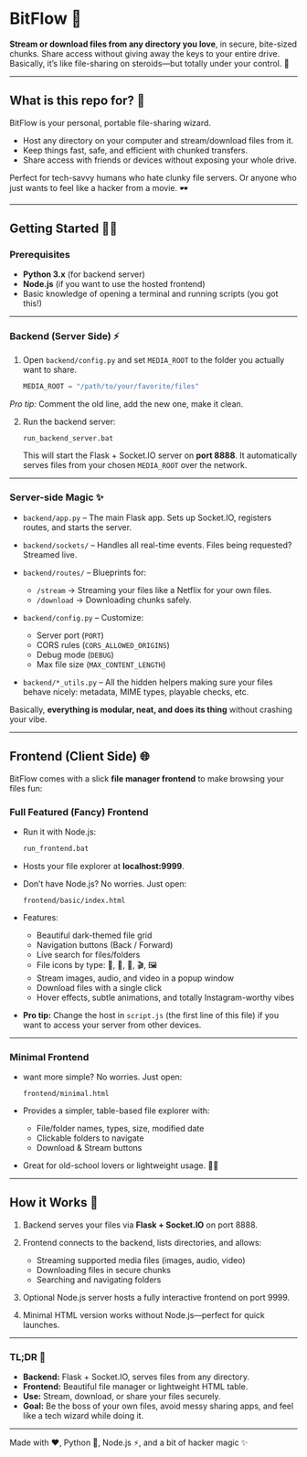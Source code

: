 # BitFlow 🚀

**Stream or download files from any directory you love**, in secure, bite-sized chunks. Share access without giving away the keys to your entire drive. Basically, it’s like file-sharing on steroids—but totally under your control. 💪

---

## What is this repo for? 🤔

BitFlow is your personal, portable file-sharing wizard.  
- Host any directory on your computer and stream/download files from it.  
- Keep things fast, safe, and efficient with chunked transfers.  
- Share access with friends or devices without exposing your whole drive.  

Perfect for tech-savvy humans who hate clunky file servers. Or anyone who just wants to feel like a hacker from a movie. 🕶️

---

## Getting Started 🏃‍♂️

### Prerequisites
- **Python 3.x** (for backend server)
- **Node.js** (if you want to use the hosted frontend)
- Basic knowledge of opening a terminal and running scripts (you got this!)

---

### Backend (Server Side) ⚡

1. Open `backend/config.py` and set `MEDIA_ROOT` to the folder you actually want to share.  
   ```python
   MEDIA_ROOT = "/path/to/your/favorite/files"
*Pro tip:* Comment the old line, add the new one, make it clean.

2. Run the backend server:

   ```bash
   run_backend_server.bat
   ```

   This will start the Flask + Socket.IO server on **port 8888**.
   It automatically serves files from your chosen `MEDIA_ROOT` over the network.

---

### Server-side Magic ✨

* `backend/app.py` – The main Flask app. Sets up Socket.IO, registers routes, and starts the server.

* `backend/sockets/` – Handles all real-time events. Files being requested? Streamed live.

* `backend/routes/` – Blueprints for:

  * `/stream` → Streaming your files like a Netflix for your own files.
  * `/download` → Downloading chunks safely.

* `backend/config.py` – Customize:

  * Server port (`PORT`)
  * CORS rules (`CORS_ALLOWED_ORIGINS`)
  * Debug mode (`DEBUG`)
  * Max file size (`MAX_CONTENT_LENGTH`)

* `backend/*_utils.py` – All the hidden helpers making sure your files behave nicely: metadata, MIME types, playable checks, etc.

Basically, **everything is modular, neat, and does its thing** without crashing your vibe.

---

## Frontend (Client Side) 🌐

BitFlow comes with a slick **file manager frontend** to make browsing your files fun:

### Full Featured (Fancy) Frontend

* Run it with Node.js:

  ```bash
  run_frontend.bat
  ```

* Hosts your file explorer at **localhost:9999**.

* Don’t have Node.js? No worries. Just open:

  ```
  frontend/basic/index.html
  ```

* Features:

  * Beautiful dark-themed file grid
  * Navigation buttons (Back / Forward)
  * Live search for files/folders
  * File icons by type: 📁, 📄, 🎵, 🎬, 🖼️
  * Stream images, audio, and video in a popup window
  * Download files with a single click
  * Hover effects, subtle animations, and totally Instagram-worthy vibes

* **Pro tip:** Change the host in `script.js` (the first line of this file) if you want to access your server from other devices.

---

### Minimal Frontend

* want more simple? No worries. Just open:

  ```
  frontend/minimal.html
  ```

* Provides a simpler, table-based file explorer with:

  * File/folder names, types, size, modified date
  * Clickable folders to navigate
  * Download & Stream buttons

* Great for old-school lovers or lightweight usage. 🧑‍💻

---

## How it Works 🎩

1. Backend serves your files via **Flask + Socket.IO** on port 8888.
2. Frontend connects to the backend, lists directories, and allows:

   * Streaming supported media files (images, audio, video)
   * Downloading files in secure chunks
   * Searching and navigating folders
3. Optional Node.js server hosts a fully interactive frontend on port 9999.
4. Minimal HTML version works without Node.js—perfect for quick launches.

---

### TL;DR 📝

* **Backend:** Flask + Socket.IO, serves files from any directory.
* **Frontend:** Beautiful file manager or lightweight HTML table.
* **Use:** Stream, download, or share your files securely.
* **Goal:** Be the boss of your own files, avoid messy sharing apps, and feel like a tech wizard while doing it.

---

Made with ❤️, Python 🐍, Node.js ⚡, and a bit of hacker magic ✨
